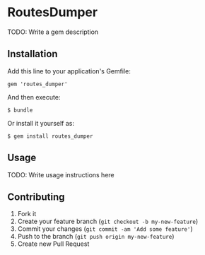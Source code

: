 # RoutesDumper

TODO: Write a gem description

## Installation

Add this line to your application's Gemfile:

    gem 'routes_dumper'

And then execute:

    $ bundle

Or install it yourself as:

    $ gem install routes_dumper

## Usage

TODO: Write usage instructions here

## Contributing

1. Fork it
2. Create your feature branch (`git checkout -b my-new-feature`)
3. Commit your changes (`git commit -am 'Add some feature'`)
4. Push to the branch (`git push origin my-new-feature`)
5. Create new Pull Request
